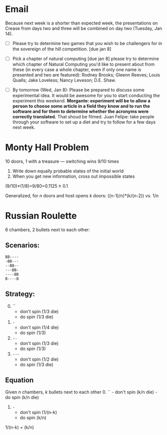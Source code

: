 # Email
Because next week is a shorter than expected week, the presentations on Crease from days two and three will be combined on day two (Tuesday, Jan 14).

- [ ] Please try to determine two games that you wish to be challengers for in the sovereign of the hill competition. [due jan 8]

- [ ] Pick a chapter of natural computing [due jan 8]
		please try to determine which chapter of 
		Natural Computing you'd like to present about from these (in every
		case a whole chapter, even if only one name is presented and two
		are featured):
		Rodney Brooks; Gleenn Reeves; Louis Qualls; Jake
		Loveless; Nancy Leveson; D.E. Shaw.

- [ ] By tomorrow (Wed, Jan 8):
Please be prepared to discuss some experimental idea.
It would be awesome for you to start conducting the experiment this weekend.
**Morgante: experiment will be to allow a person to choose some article in a field they know and to run the software and for them to determine whether the acronyms were correctly translated.** That shoud be filmed.
Juan Felipe: take people through your software to set up a diet and try to follow for a few days next week.

# Monty Hall Problem
10 doors, 1 with a treasure — switching wins 9/10 times

1. Write down equally probable states of the initial world
2. When you get new information, cross out impossible states

(9/10)*(1/8)=9/80=0.1125 ≥ 0.1

Generalized, for *n* doors and host opens *k* doors:
((n-1)/n)*(k/(n-2)) vs. 1/n

# Russian Roulette
6 chambers, 2 bullets next to each other:

## Scenarios:
	BB----
	-BB---
	--BB--
	---BB-
	----BB
	B----B

## Strategy:
0. ``
	- don't spin (1/3 die)
	- do spin (1/3 die)
1. `-`
	- don't spin (1/4 die)
	- do spin (1/3)
2. `--`
	- don't spin (1/3 die)
	- do spin (1/3)
3. `---`
	- don't spin (1/2 die)
	- do spin (1/3 die)

## Equation
Given *n* chambers, *k* bullets next to each other
0. ``
	- don't spin (k/n die)
	- do spin (k/n die)
1. `-`
	- don't spin (1/(n-k)
	- do spin (k/n)

1/(n-k) = (k/n)

